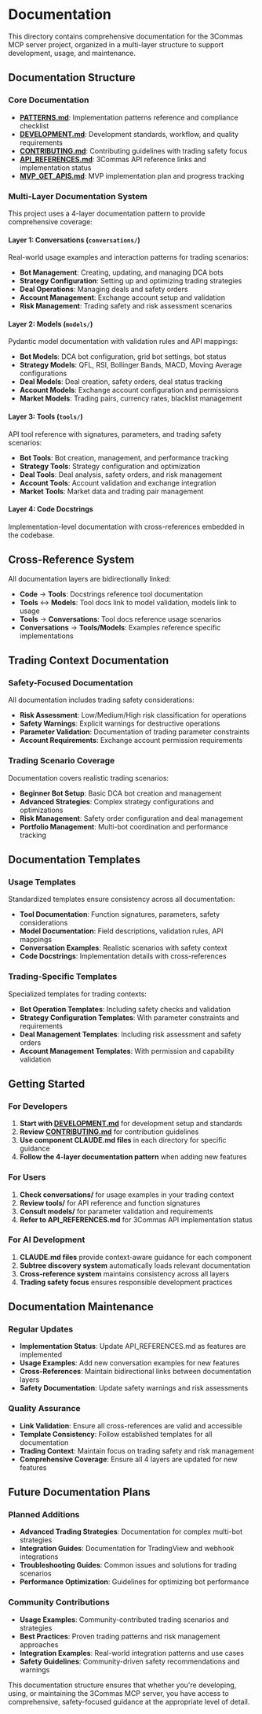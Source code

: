 # Documentation

This directory contains comprehensive documentation for the 3Commas MCP server project, organized in a multi-layer structure to support development, usage, and maintenance.

## Documentation Structure

### Core Documentation
- **[PATTERNS.md](PATTERNS.md)**: Implementation patterns reference and compliance checklist
- **[DEVELOPMENT.md](DEVELOPMENT.md)**: Development standards, workflow, and quality requirements
- **[CONTRIBUTING.md](CONTRIBUTING.md)**: Contributing guidelines with trading safety focus
- **[API_REFERENCES.md](API_REFERENCES.md)**: 3Commas API reference links and implementation status
- **[MVP_GET_APIS.md](MVP_GET_APIS.md)**: MVP implementation plan and progress tracking

### Multi-Layer Documentation System

This project uses a 4-layer documentation pattern to provide comprehensive coverage:

#### Layer 1: Conversations (`conversations/`)
Real-world usage examples and interaction patterns for trading scenarios:
- **Bot Management**: Creating, updating, and managing DCA bots
- **Strategy Configuration**: Setting up and optimizing trading strategies  
- **Deal Operations**: Managing deals and safety orders
- **Account Management**: Exchange account setup and validation
- **Risk Management**: Trading safety and risk assessment scenarios

#### Layer 2: Models (`models/`)
Pydantic model documentation with validation rules and API mappings:
- **Bot Models**: DCA bot configuration, grid bot settings, bot status
- **Strategy Models**: QFL, RSI, Bollinger Bands, MACD, Moving Average configurations
- **Deal Models**: Deal creation, safety orders, deal status tracking
- **Account Models**: Exchange account configuration and permissions
- **Market Models**: Trading pairs, currency rates, blacklist management

#### Layer 3: Tools (`tools/`)
API tool reference with signatures, parameters, and trading safety scenarios:
- **Bot Tools**: Bot creation, management, and performance tracking
- **Strategy Tools**: Strategy configuration and optimization
- **Deal Tools**: Deal analysis, safety orders, and risk management
- **Account Tools**: Account validation and exchange integration
- **Market Tools**: Market data and trading pair management

#### Layer 4: Code Docstrings
Implementation-level documentation with cross-references embedded in the codebase.

## Cross-Reference System

All documentation layers are bidirectionally linked:
- **Code** → **Tools**: Docstrings reference tool documentation
- **Tools** ↔ **Models**: Tool docs link to model validation, models link to usage
- **Tools** → **Conversations**: Tool docs reference usage scenarios
- **Conversations** → **Tools/Models**: Examples reference specific implementations

## Trading Context Documentation

### Safety-Focused Documentation
All documentation includes trading safety considerations:
- **Risk Assessment**: Low/Medium/High risk classification for operations
- **Safety Warnings**: Explicit warnings for destructive operations
- **Parameter Validation**: Documentation of trading parameter constraints
- **Account Requirements**: Exchange account permission requirements

### Trading Scenario Coverage
Documentation covers realistic trading scenarios:
- **Beginner Bot Setup**: Basic DCA bot creation and management
- **Advanced Strategies**: Complex strategy configurations and optimizations
- **Risk Management**: Safety order configuration and deal management
- **Portfolio Management**: Multi-bot coordination and performance tracking

## Documentation Templates

### Usage Templates
Standardized templates ensure consistency across all documentation:
- **Tool Documentation**: Function signatures, parameters, safety considerations
- **Model Documentation**: Field descriptions, validation rules, API mappings
- **Conversation Examples**: Realistic scenarios with safety context
- **Code Docstrings**: Implementation details with cross-references

### Trading-Specific Templates
Specialized templates for trading contexts:
- **Bot Operation Templates**: Including safety checks and validation
- **Strategy Configuration Templates**: With parameter constraints and requirements
- **Deal Management Templates**: Including risk assessment and safety orders
- **Account Management Templates**: With permission and capability validation

## Getting Started

### For Developers
1. **Start with [DEVELOPMENT.md](DEVELOPMENT.md)** for development setup and standards
2. **Review [CONTRIBUTING.md](CONTRIBUTING.md)** for contribution guidelines
3. **Use component CLAUDE.md files** in each directory for specific guidance
4. **Follow the 4-layer documentation pattern** when adding new features

### For Users
1. **Check conversations/** for usage examples in your trading context
2. **Review tools/** for API reference and function signatures  
3. **Consult models/** for parameter validation and requirements
4. **Refer to API_REFERENCES.md** for 3Commas API implementation status

### For AI Development
1. **CLAUDE.md files** provide context-aware guidance for each component
2. **Subtree discovery system** automatically loads relevant documentation
3. **Cross-reference system** maintains consistency across all layers
4. **Trading safety focus** ensures responsible development practices

## Documentation Maintenance

### Regular Updates
- **Implementation Status**: Update API_REFERENCES.md as features are implemented
- **Usage Examples**: Add new conversation examples for new features
- **Cross-References**: Maintain bidirectional links between documentation layers
- **Safety Documentation**: Update safety warnings and risk assessments

### Quality Assurance
- **Link Validation**: Ensure all cross-references are valid and accessible
- **Template Consistency**: Follow established templates for all documentation
- **Trading Context**: Maintain focus on trading safety and risk management
- **Comprehensive Coverage**: Ensure all 4 layers are updated for new features

## Future Documentation Plans

### Planned Additions
- **Advanced Trading Strategies**: Documentation for complex multi-bot strategies
- **Integration Guides**: Documentation for TradingView and webhook integrations
- **Troubleshooting Guides**: Common issues and solutions for trading scenarios
- **Performance Optimization**: Guidelines for optimizing bot performance

### Community Contributions
- **Usage Examples**: Community-contributed trading scenarios and strategies
- **Best Practices**: Proven trading patterns and risk management approaches
- **Integration Examples**: Real-world integration patterns and use cases
- **Safety Guidelines**: Community-driven safety recommendations and warnings

This documentation structure ensures that whether you're developing, using, or maintaining the 3Commas MCP server, you have access to comprehensive, safety-focused guidance at the appropriate level of detail.